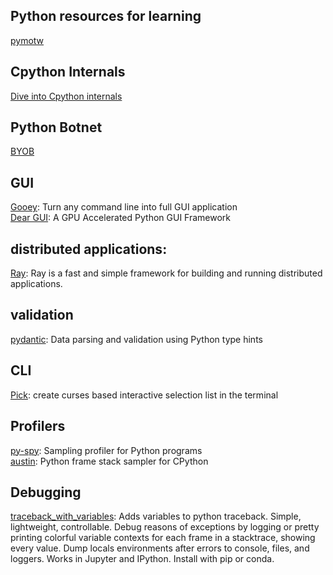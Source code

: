 ## Python resources for learning
[pymotw](https://pymotw.com/3/index.html)

## Cpython Internals
[Dive into Cpython internals](https://github.com/zpoint/CPython-Internals)

## Python Botnet
[BYOB](https://github.com/malwaredllc/byob)

## GUI
[Gooey](https://github.com/chriskiehl/Gooey): Turn any command line into full GUI application
<br />
[Dear GUI](https://github.com/hoffstadt/DearPyGui): A GPU Accelerated Python GUI Framework
<br />

## distributed applications:
[Ray](https://github.com/ray-project/ray): Ray is a fast and simple framework for building and running distributed applications.

## validation
[pydantic](https://github.com/samuelcolvin/pydantic): Data parsing and validation using Python type hints
<br />

## CLI
[Pick](https://github.com/wong2/pick): create curses based interactive selection list in the terminal
<br />

## Profilers
[py-spy](https://github.com/benfred/py-spy): Sampling profiler for Python programs
<br />
[austin](https://github.com/P403n1x87/austin): Python frame stack sampler for CPython
<br />

## Debugging
[traceback\_with\_variables](https://github.com/andy-landy/traceback_with_variables): Adds variables to python traceback. Simple, lightweight, controllable. Debug reasons of exceptions by logging or pretty printing colorful variable contexts for each frame in a stacktrace, showing every value. Dump locals environments after errors to console, files, and loggers. Works in Jupyter and IPython. Install with pip or conda.
<br />

